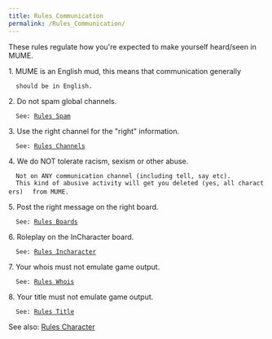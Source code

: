 ```yaml
---
title: Rules Communication
permalink: /Rules_Communication/
---
```


These rules regulate how you're expected to make yourself heard/seen in
MUME.

1\. MUME is an English mud, this means that communication generally

`  should be in English.`

2\. Do not spam global channels.

`  See: `[`Rules Spam`](Rules_Spam "wikilink")

3\. Use the right channel for the "right" information.

`  See: `[`Rules Channels`](Rules_Channels "wikilink")

4\. We do NOT tolerate racism, sexism or other abuse.

`  Not on ANY communication channel (including tell, say etc).`
`  This kind of abusive activity will get you deleted (yes, all characters)`
`  from MUME.`

5\. Post the right message on the right board.

`  See: `[`Rules Boards`](Rules_Boards "wikilink")

6\. Roleplay on the InCharacter board.

`  See: `[`Rules Incharacter`](Rules_Incharacter "wikilink")

7\. Your whois must not emulate game output.

`  See: `[`Rules Whois`](Rules_Whois "wikilink")

8\. Your title must not emulate game output.

`  See: `[`Rules Title`](Rules_Title "wikilink")

See also: [Rules Character](Rules_Character "wikilink")